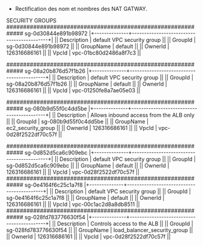 - Rectification des nom et nombres des NAT GATWAY.




SECURITY GROUPS
#############################################################
sg-0d30844e891b98972
|+--------------+-------------------------------------------+|
||  Description |  default VPC security group               ||
||  GroupId     |  sg-0d30844e891b98972                     ||
||  GroupName   |  default                                  ||
||  OwnerId     |  126316686161                             ||
||  VpcId       |  vpc-01bc80d2486a8f7c3                    ||

#############################################################
sg-08a20b876d57f1b26
|+--------------+-------------------------------------------+|
||  Description |  default VPC security group               ||
||  GroupId     |  sg-08a20b876d57f1b26                     ||
||  GroupName   |  default                                  ||
||  OwnerId     |  126316686161                             ||
||  VpcId       |  vpc-01250fe8a7ae05e03                    ||

#############################################################
sg-080b9d55f0c4dd5be
|+--------------+-------------------------------------------+|
||  Description |  Allows inbound access from the ALB only  ||
||  GroupId     |  sg-080b9d55f0c4dd5be                     ||
||  GroupName   |  ec2_security_group                       ||
||  OwnerId     |  126316686161                             ||
||  VpcId       |  vpc-0d28f2522df70c57f                    ||

#############################################################
sg-0d852d5ca6c909ebc
|+--------------+-------------------------------------------+|
||  Description |  default VPC security group               ||
||  GroupId     |  sg-0d852d5ca6c909ebc                      ||
||  GroupName   |  default                                  ||
||  OwnerId     |  126316686161                             ||
||  VpcId       |  vpc-0d28f2522df70c57f                    ||
#############################################################
sg-0e4164f6c25c1a7f8
|+--------------+-------------------------------------------+|
||  Description |  default VPC security group               ||
||  GroupId     |  sg-0e4164f6c25c1a7f8                      ||
||  GroupName   |  default                                  ||
||  OwnerId     |  126316686161                             ||
||  VpcId       |  vpc-00c1ac2d8a8db8511                   ||
#############################################################
sg-028fd783776630f54
|+--------------+-------------------------------------------+|
||  Description |  Controls access to the ALB               ||
||  GroupId     |  sg-028fd783776630f54                      ||
||  GroupName   |  load_balancer_security_group           ||
||  OwnerId     |  126316686161                             ||
||  VpcId       |  vpc-0d28f2522df70c57f                  ||
